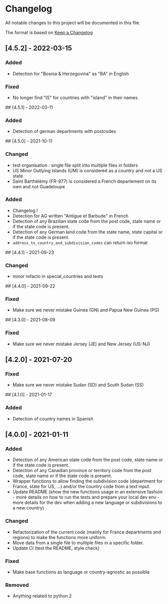 # Changelog
All notable changes to this project will be documented in this file.

The format is based on [Keep a Changelog](https://keepachangelog.com/en/1.0.0/)

## [4.5.2] - 2022-03-15

### Added

- Detection for "Bosnia & Herzegovina" as "BA" in English

### Fixed

- No longer find "IS" for countries with "island" in their names.

## [4.5.1] - 2022-03-11

### Added
- Detection of german departments with postcodes


## [4.5.0] - 2021-10-11

### Changed
- test organisation : single file split into multiple files in folders
- US Minor Outlying Islands (UM) is considered as a country and not a US state
- Saint Barthélémy (FR-977) is considered a French departement on its own and not Guadeloupe

### Added
- Changelog !
- Detection for AG written "Antigue et Barbude" in French
- Detection of any Brazilian state code from the post code, state name or if the state code is present.
- Detection of any German land code from the state name, state capital or if the state code is present.
- `address_to_country_and_subdivision_codes` can return iso format


## [4.4.1] - 2021-09-23

### Changed
- minor refacto in special_countries and tests

## [4.4.0] - 2021-09-22

### Fixed
- Make sure we never mistake Guinea (GN) and Papua New Guinea (PG)

## [4.3.0] - 2021-08-09

### Fixed
- Make sure we never mistake Jersey (JE) and New Jersey (US-NJ)


## [4.2.0] - 2021-07-20

### Fixed
- Make sure we never mistake Sudan (SD) and South Sudan (SS)


## [4.1.0] - 2021-01-17

### Added
- Detection of country names in Spanish

## [4.0.0] - 2021-01-11

### Added
- Detection of any American state code from the post code, state name or if the state code is present.
- Detection of any Canadian province or territory code from the post code, state name or if the state code is present.
- Wrapper functions to allow finding the subdivision code (department for France, state for US, ...) and/or the country code from a text input.
- Update README (show the new functions usage in an extensive fashion - more details on how to run the tests and prepare your local dev env - more details for the dev when adding a new language or subdivisions to a new country)

### Changed
- Refactorization of the current code (mainly for France departments and regions) to make the functions more uniform.
- Move data from a single file to multiple files in a specific folder.
- Update CI (test the README, style check)

### Fixed
- Make base functions as language or country-agnostic as possible

### Removed
- Anything related to python 2
